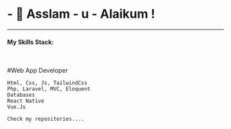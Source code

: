 <h1>- 👋 Asslam - u - Alaikum ! </h1>
<hr/>

<h4>My Skills Stack:</h4>
<br/>

#Web App Developer

```Html, Css, Js, TailwindCss```
<br/>
```Php, Laravel, MVC, Eloquent```
<br/>
```Databases```
<br/>
```React Native```
<br/>
```Vue.Js```
<br/>

```Check my repositories....```
